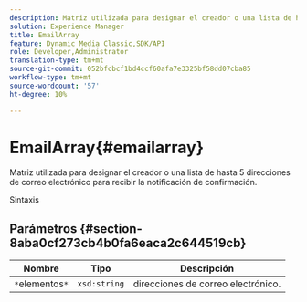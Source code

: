 ```yaml
---
description: Matriz utilizada para designar el creador o una lista de hasta 5 direcciones de correo electrónico para recibir la notificación de confirmación.
solution: Experience Manager
title: EmailArray
feature: Dynamic Media Classic,SDK/API
role: Developer,Administrator
translation-type: tm+mt
source-git-commit: 052bfcbcf1bd4ccf60afa7e3325bf58dd07cba85
workflow-type: tm+mt
source-wordcount: '57'
ht-degree: 10%

---
```



# EmailArray{#emailarray}

Matriz utilizada para designar el creador o una lista de hasta 5 direcciones de correo electrónico para recibir la notificación de confirmación.

Sintaxis

## Parámetros {#section-8aba0cf273cb4b0fa6eaca2c644519cb}

| Nombre | Tipo | Descripción |
|---|---|---|
| `*`elementos`*` | `xsd:string` | direcciones de correo electrónico. |

